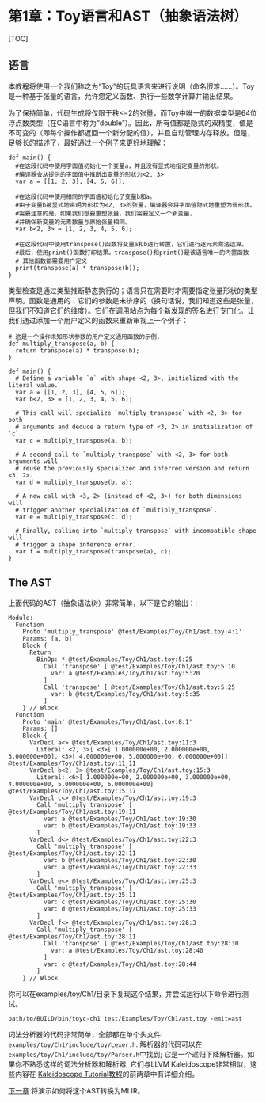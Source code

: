 # 第1章：Toy语言和AST（抽象语法树）

[TOC]

## 语言

本教程将使用一个我们称之为“Toy”的玩具语言来进行说明（命名很难……）。Toy是一种基于张量的语言，允许您定义函数、执行一些数学计算并输出结果。

为了保持简单，代码生成将仅限于秩<=2的张量，而Toy中唯一的数据类型是64位浮点数类型（在C语言中称为“double”）。因此，所有值都是隐式的双精度，值是不可变的（即每个操作都返回一个新分配的值），并且自动管理内存释放。但是，足够长的描述了，最好通过一个例子来更好地理解：

```toy
def main() {
  #在这段代码中使用字面值初始化一个变量a，并且没有显式地指定变量的形状。
  #编译器会从提供的字面值中推断出变量的形状为<2, 3>
  var a = [[1, 2, 3], [4, 5, 6]];

  #在这段代码中使用相同的字面值初始化了变量b和a。
  #由于变量b被显式地声明为形状为<2, 3>的张量，编译器会将字面值隐式地重塑为该形状。
  #需要注意的是，如果我们想要重塑张量，我们需要定义一个新变量，
  #并确保新变量的元素数量与原始张量相同。
  var b<2, 3> = [1, 2, 3, 4, 5, 6];

  #在这段代码中使用transpose()函数将变量a和b进行转置，它们进行逐元素乘法运算。
  #最后，使用print()函数打印结果。transpose()和print()是该语言唯一的内置函数
  # 其他函数都需要用户定义
  print(transpose(a) * transpose(b));
}
```

类型检查是通过类型推断静态执行的；语言只在需要时才需要指定张量形状的类型声明。函数是通用的：它们的参数是未排序的（换句话说，我们知道这些是张量，但我们不知道它们的维度）。它们在调用站点为每个新发现的签名进行专门化。让我们通过添加一个用户定义的函数来重新审视上一个例子：

```toy
# 这是一个操作未知形状参数的用户定义通用函数的示例.
def multiply_transpose(a, b) {
  return transpose(a) * transpose(b);
}

def main() {
  # Define a variable `a` with shape <2, 3>, initialized with the literal value.
  var a = [[1, 2, 3], [4, 5, 6]];
  var b<2, 3> = [1, 2, 3, 4, 5, 6];

  # This call will specialize `multiply_transpose` with <2, 3> for both
  # arguments and deduce a return type of <3, 2> in initialization of `c`.
  var c = multiply_transpose(a, b);

  # A second call to `multiply_transpose` with <2, 3> for both arguments will
  # reuse the previously specialized and inferred version and return <3, 2>.
  var d = multiply_transpose(b, a);

  # A new call with <3, 2> (instead of <2, 3>) for both dimensions will
  # trigger another specialization of `multiply_transpose`.
  var e = multiply_transpose(c, d);

  # Finally, calling into `multiply_transpose` with incompatible shape will
  # trigger a shape inference error.
  var f = multiply_transpose(transpose(a), c);
}
```

## The AST

上面代码的AST（抽象语法树）非常简单，以下是它的输出：:

```
Module:
  Function 
    Proto 'multiply_transpose' @test/Examples/Toy/Ch1/ast.toy:4:1'
    Params: [a, b]
    Block {
      Return
        BinOp: * @test/Examples/Toy/Ch1/ast.toy:5:25
          Call 'transpose' [ @test/Examples/Toy/Ch1/ast.toy:5:10
            var: a @test/Examples/Toy/Ch1/ast.toy:5:20
          ]
          Call 'transpose' [ @test/Examples/Toy/Ch1/ast.toy:5:25
            var: b @test/Examples/Toy/Ch1/ast.toy:5:35
          ]
    } // Block
  Function 
    Proto 'main' @test/Examples/Toy/Ch1/ast.toy:8:1'
    Params: []
    Block {
      VarDecl a<> @test/Examples/Toy/Ch1/ast.toy:11:3
        Literal: <2, 3>[ <3>[ 1.000000e+00, 2.000000e+00, 3.000000e+00], <3>[ 4.000000e+00, 5.000000e+00, 6.000000e+00]] @test/Examples/Toy/Ch1/ast.toy:11:11
      VarDecl b<2, 3> @test/Examples/Toy/Ch1/ast.toy:15:3
        Literal: <6>[ 1.000000e+00, 2.000000e+00, 3.000000e+00, 4.000000e+00, 5.000000e+00, 6.000000e+00] @test/Examples/Toy/Ch1/ast.toy:15:17
      VarDecl c<> @test/Examples/Toy/Ch1/ast.toy:19:3
        Call 'multiply_transpose' [ @test/Examples/Toy/Ch1/ast.toy:19:11
          var: a @test/Examples/Toy/Ch1/ast.toy:19:30
          var: b @test/Examples/Toy/Ch1/ast.toy:19:33
        ]
      VarDecl d<> @test/Examples/Toy/Ch1/ast.toy:22:3
        Call 'multiply_transpose' [ @test/Examples/Toy/Ch1/ast.toy:22:11
          var: b @test/Examples/Toy/Ch1/ast.toy:22:30
          var: a @test/Examples/Toy/Ch1/ast.toy:22:33
        ]
      VarDecl e<> @test/Examples/Toy/Ch1/ast.toy:25:3
        Call 'multiply_transpose' [ @test/Examples/Toy/Ch1/ast.toy:25:11
          var: c @test/Examples/Toy/Ch1/ast.toy:25:30
          var: d @test/Examples/Toy/Ch1/ast.toy:25:33
        ]
      VarDecl f<> @test/Examples/Toy/Ch1/ast.toy:28:3
        Call 'multiply_transpose' [ @test/Examples/Toy/Ch1/ast.toy:28:11
          Call 'transpose' [ @test/Examples/Toy/Ch1/ast.toy:28:30
            var: a @test/Examples/Toy/Ch1/ast.toy:28:40
          ]
          var: c @test/Examples/Toy/Ch1/ast.toy:28:44
        ]
    } // Block
```

你可以在examples/toy/Ch1/目录下复现这个结果，并尝试运行以下命令进行测试。
```
path/to/BUILD/bin/toyc-ch1 test/Examples/Toy/Ch1/ast.toy -emit=ast
```
词法分析器的代码非常简单，全部都在单个头文件:
`examples/toy/Ch1/include/toy/Lexer.h`. 解析器的代码可以在
`examples/toy/Ch1/include/toy/Parser.h`中找到; 它是一个递归下降解析器。如果你不熟悉这样的词法分析器和解析器, 它们与LLVM Kaleidoscope非常相似，这些内容在
[Kaleidoscope Tutorial教程](https://llvm.org/docs/tutorial/MyFirstLanguageFrontend/LangImpl02.html)的前两章中有详细介绍。

[下一章](Ch-2.md) 将演示如何将这个AST转换为MLIR。
